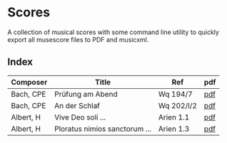 # Scores

A collection of musical scores with some command line utility to quickly export all musescore files to PDF and musicxml.



## Index

| Composer | Title | Ref | pdf |
|---|---|---|---|
| Bach, CPE | Prüfung am Abend | Wq 194/7 | [pdf](scores/bach_cpe/bach_cpe-wq194_7-prufung_am_abend/bach_cpe-wq194_7-prufung_am_abend-Gm.pdf) |
| Bach, CPE | An der Schlaf | Wq 202/I/2 | [pdf](scores/bach_cpe/bach_cpe-wq202_H-an_den_schlaf/bach_cpe-wq202_H-an_den_schlaf-Bm.pdf) |
| Albert, H | Vive Deo soli ... | Arien 1.1 | [pdf](scores/albert_h/albert_h-arien-1_01/albert_h-arien-1_01-vive_deo_soli.pdf) |
| Albert, H | Ploratus nimios sanctorum ...  | Arien 1.3 | [pdf](scores/albert_h/albert_h-arien-1_02/albert_h-arien-1_02-ploratus_nimios_sanctorum.pdf) |